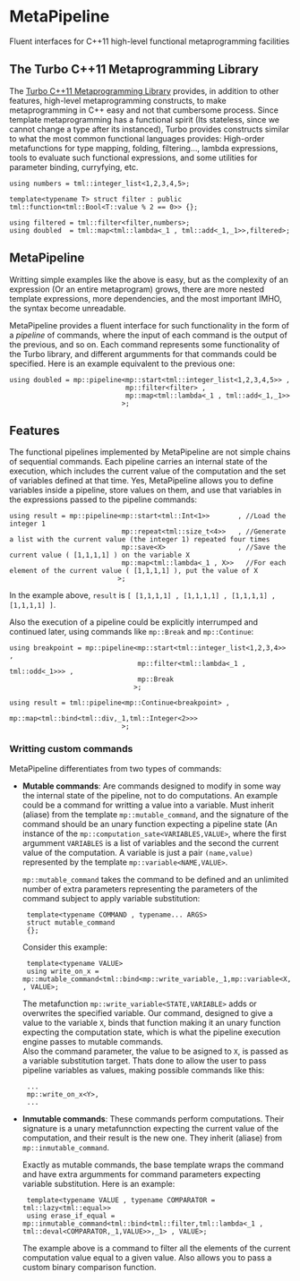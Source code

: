 MetaPipeline
============

Fluent interfaces for C++11 high-level functional metaprogramming facilities


## The Turbo C++11 Metaprogramming Library

The [Turbo C++11 Metaprogramming Library]() provides, in addition to other features, high-level metaprogramming constructs, to make metaprogramming in C++ easy and not 
that cumbersome process. Since template metaprogramming has a functional spirit (Its stateless, since we cannot change a type after its instanced), Turbo provides constructs
similar to what the most common functional languages provides: High-order metafunctions for type mapping, folding, filtering..., lambda expressions, tools to evaluate such functional expressions,
and some utilities for parameter binding, curryfying, etc.

    using numbers = tml::integer_list<1,2,3,4,5>;

    template<typename T> struct filter : public tml::function<tml::Bool<T::value % 2 == 0>> {};
    
    using filtered = tml::filter<filter,numbers>;
    using doubled  = tml::map<tml::lambda<_1 , tml::add<_1,_1>>,filtered>;

## MetaPipeline

Writting simple examples like the above is easy, but as the complexity of an expression (Or an entire metaprogram) grows, there are more nested template expressions, more
dependencies, and the most important IMHO, the syntax become unreadable.

MetaPipeline provides a fluent interface for such functionality in the form of a *pipeline* of commands, where the input of each command is the output of the previous, and so on.
Each command represents some functionality of the Turbo library, and different argumments for that commands could be specified. Here is an example equivalent to the previous one:

    using doubled = mp::pipeline<mp::start<tml::integer_list<1,2,3,4,5>> , 
                                 mp::filter<filter> ,
                                 mp::map<tml::lambda<_1 , tml::add<_1,_1>>
                                >;

## Features

The functional pipelines implemented by MetaPipeline are not simple chains of sequential commands. Each pipeline carries an internal state of the execution, which includes the
current value of the computation and the set of variables defined at that time. Yes, MetaPipeline allows you to define variables inside a pipeline, store values on them, and use
that variables in the expressions passed to the pipeline commands:

    using result = mp::pipeline<mp::start<tml::Int<1>>       , //Load the integer 1
                                mp::repeat<tml::size_t<4>>   , //Generate a list with the current value (the integer 1) repeated four times 
                                mp::save<X>                  , //Save the current value ( [1,1,1,1] ) on the variable X
                                mp::map<tml::lambda<_1 , X>>   //For each element of the current value ( [1,1,1,1] ), put the value of X
                               >;

In the example above, `result` is `[ [1,1,1,1] , [1,1,1,1] , [1,1,1,1] , [1,1,1,1] ]`.

Also the execution of a pipeline could be explicitly interrumped and continued later, using commands like `mp::Break` and `mp::Continue`:


    using breakpoint = mp::pipeline<mp::start<tml::integer_list<1,2,3,4>>      ,
                                    mp::filter<tml::lambda<_1 , tml::odd<_1>>> ,
                                    mp::Break
                                   >;

    using result = tml::pipeline<mp::Continue<breakpoint> , 
                                 mp::map<tml::bind<tml::div,_1,tml::Integer<2>>>
                                >;

### Writting custom commands

MetaPipeline differentiates from two types of commands:

 - **Mutable commands**: Are commands designed to modify in some way the internal state of the pipeline, not to do computations. An example could be a command for
   writting a value into a variable. Must inherit (aliase) from the template `mp::mutable_command`, and the signature of the command should be an unary function expecting
   a pipeline state (An instance of the `mp::computation_sate<VARIABLES,VALUE>`, where the first argumment `VARIABLES` is a list of variables and the second the current value 
   of the computation. A variable is just a pair `(name,value)` represented by the template `mp::variable<NAME,VALUE>`.  

   `mp::mutable_command` takes the command to be defined and an unlimited number of extra parameters representing the parameters of the command subject to apply variable
   substitution:
   
        template<typename COMMAND , typename... ARGS>
        struct mutable_command
        {};

   Consider this example:

        template<typename VALUE>
        using write_on_x = mp::mutable_command<tml::bind<mp::write_variable,_1,mp::variable<X,VALUE>> , VALUE>;

   The metafunction `mp::write_variable<STATE,VARIABLE>` adds or overwrites the specified variable. Our command, designed to give a value to the variable `X`, binds that
   function making it an unary function expecting the computation state, which is what the pipeline execution engine passes to mutable commands.  
   Also the command parameter, the value to be asigned to `X`, is passed as a variable substitution target. Thats done to allow the user to pass pipeline variables as values,
   making possible commands like this:

        ...
        mp::write_on_x<Y>,
        ... 
    

 - **Inmutable commands**: These commands perform computations. Their signature is a unary metafunnction expecting the current value of the computation, and their result is
   the new one. They inherit (aliase) from `mp::inmutable_command`.  
   
   Exactly as mutable commands, the base template wraps the command and have extra argumments for command parameters expecting variable substitution. Here is an example:

        template<typename VALUE , typename COMPARATOR = tml::lazy<tml::equal>>
        using erase_if_equal = mp::inmutable_command<tml::bind<tml::filter,tml::lambda<_1 , tml::deval<COMPARATOR,_1,VALUE>>,_1> , VALUE>;
                              
   The example above is a command to filter all the elements of the current computation value equal to a given value. Also allows you to pass a custom binary comparison function.
